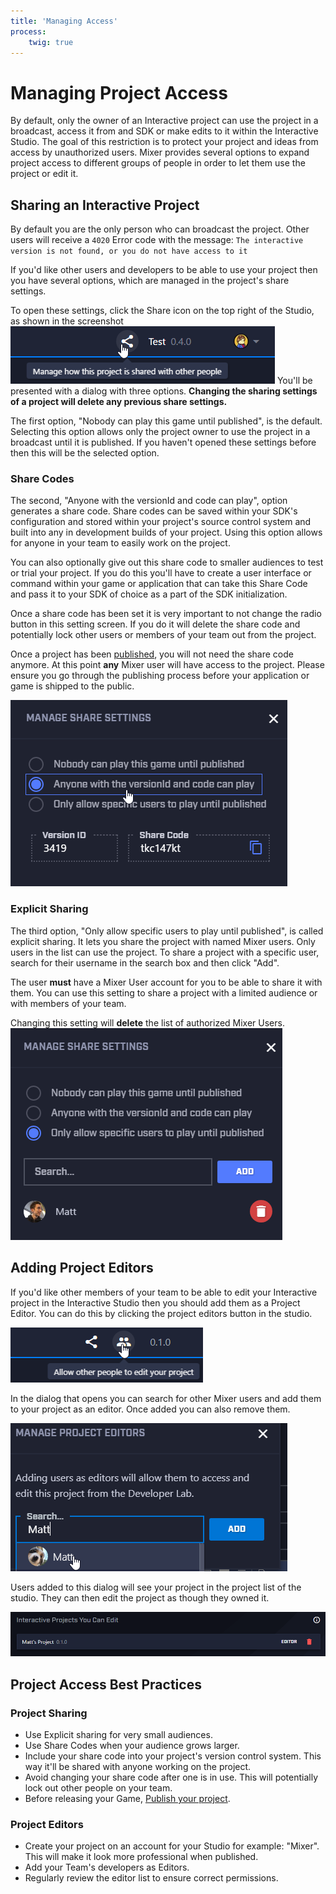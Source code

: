 ```yaml
---
title: 'Managing Access'
process:
    twig: true
---
```


# Managing Project Access

By default, only the owner of an Interactive project can use the project in a broadcast, access it from and SDK or make edits to it within the Interactive Studio. The goal of this restriction is to protect your project and ideas from access by unauthorized users. Mixer provides several options to expand project access to different groups of people in order to let them use the project or edit it.

## Sharing an Interactive Project
By default you are the only person who can broadcast the project. Other users will receive a `4020` Error code with the message: `The interactive version is not found, or you do not have access to it`

If you'd like other users and developers to be able to use your project then you have several options, which are managed in the project's share settings.

To open these settings, click the Share icon on the top right of the Studio, as shown in the screenshot
![studio share button](./shareButton.png)
You'll be presented with a dialog with three options. **Changing the sharing settings of a project will delete any previous share settings.**

The first option, "Nobody can play this game until published", is the default. Selecting this option allows only the project owner to use the project in a broadcast until it is published. If you haven't opened these settings before then this will be the selected option.

### Share Codes
The second, "Anyone with the versionId and code can play", option generates a share code. Share codes can be saved within your SDK's configuration and stored within your project's source control system and built into any in development builds of your project. Using this option allows for anyone in your team to easily work on the project.

You can also optionally give out this share code to smaller audiences to test or trial your project. If you do this you'll have to create a user interface or command within your game or application that can take this Share Code and pass it to your SDK of choice as a part of the SDK initialization.

Once a share code has been set it is very important to not change the radio button in this setting screen. If you do it will delete the share code and potentially lock other users or members of your team out from the project.

Once a project has been [published](#publishing-flow), you will not need the share code anymore. At this point **any** Mixer user will have access to the project. Please ensure you go through the publishing process before your application or game is shipped to the public.

![studio share code](./shareCode.png)

### Explicit Sharing

The third option, "Only allow specific users to play until published", is called explicit sharing. It lets you share the project with named Mixer users. Only users in the list can use the project. To share a project with a specific user, search for their username in the search box and then click "Add".

The user **must** have a Mixer User account for you to be able to share it with them. You can use this setting to share a project with a limited audience or with members of your team.

Changing this setting will **delete** the list of authorized Mixer Users.
![studio explicit sharing](./explicitSharing.png)

## Adding Project Editors

If you'd like other members of your team to be able to edit your Interactive project in the Interactive Studio then you should add them as a Project Editor. You can do this by clicking the project editors button in the studio.

![Project editors studio button](./editors/button.png)

In the dialog that opens you can search for other Mixer users and add them to your project as an editor. Once added you can also remove them.

![Adding a project editor](./editors/add.png)

Users added to this dialog will see your project in the project list of the studio. They can then edit the project as though they owned it.

![Project list with a project the user can edit](./editors/list.png)

## Project Access Best Practices

### Project Sharing

- Use Explicit sharing for very small audiences.
- Use Share Codes when your audience grows larger.
- Include your share code into your project's version control system. This way it'll be shared with anyone working on the project.
- Avoid changing your share code after one is in use. This will potentially lock out other people on your team.
- Before releasing your Game, [Publish your project](#publish-step).

### Project Editors
- Create your project on an account for your Studio for example: "Mixer". This will make it look more professional when published.
- Add your Team's developers as Editors.
- Regularly review the editor list to ensure correct permissions.
